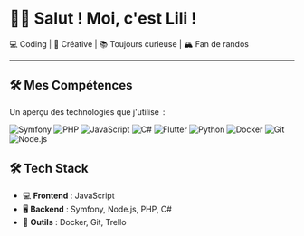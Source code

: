 # 👩‍💻 Salut ! Moi, c'est Lili ! 

💻 Coding | 🎨 Créative | 📚 Toujours curieuse | 🏔️ Fan de randos
 
---

## 🛠️ Mes Compétences

Un aperçu des technologies que j'utilise  :

![Symfony](https://img.shields.io/badge/Symfony-000000?style=for-the-badge&logo=symfony&logoColor=white)
![PHP](https://img.shields.io/badge/PHP-777BB4?style=for-the-badge&logo=php&logoColor=white)
![JavaScript](https://img.shields.io/badge/JavaScript-F7DF1E?style=for-the-badge&logo=javascript&logoColor=black)
![C#](https://img.shields.io/badge/C%23-239120?style=for-the-badge&logo=c-sharp&logoColor=white)
![Flutter](https://img.shields.io/badge/Flutter-02569B?style=for-the-badge&logo=flutter&logoColor=white)
![Python](https://img.shields.io/badge/Python-3776AB?style=for-the-badge&logo=python&logoColor=white)
![Docker](https://img.shields.io/badge/Docker-2496ED?style=for-the-badge&logo=docker&logoColor=white)
![Git](https://img.shields.io/badge/Git-F05032?style=for-the-badge&logo=git&logoColor=white)
![Node.js](https://img.shields.io/badge/Node.js-339933?style=for-the-badge&logo=node.js&logoColor=white)

## 🛠️ Tech Stack
- 💻 **Frontend** : JavaScript
- 🖥️ **Backend** : Symfony, Node.js, PHP, C#
- 🐳 **Outils** : Docker, Git, Trello






